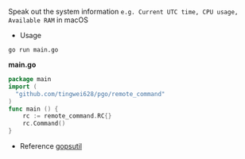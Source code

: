 Speak out the system information `e.g. Current UTC time, CPU usage, Available RAM` in macOS

- Usage

```
go run main.go
```

**main.go**
```go
package main
import (
  "github.com/tingwei628/pgo/remote_command"
)
func main () {
    rc := remote_command.RC{}
    rc.Command()
}
```

- Reference
[gopsutil](https://github.com/shirou/gopsutil)